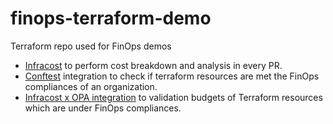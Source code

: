 # finops-terraform-demo
Terraform repo used for FinOps demos

- [Infracost](https://www.infracost.io/) to perform cost breakdown and analysis in every PR.
- [Conftest](https://www.conftest.dev/) integration to check if terraform resources are met the FinOps compliances of an organization.
- [Infracost x OPA integration](https://www.infracost.io/docs/integrations/open_policy_agent/) to validation budgets of Terraform resources which are under FinOps compliances. 
